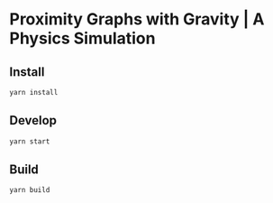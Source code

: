 # Proximity Graphs with Gravity | A Physics Simulation

## Install

```sh
yarn install
```

## Develop

```sh
yarn start
```

## Build

```sh
yarn build
```
